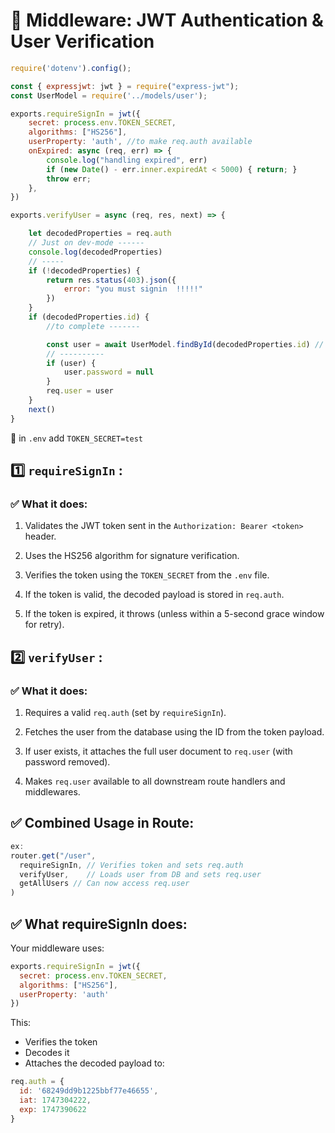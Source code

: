 # 🔐 Middleware: JWT Authentication & User Verification
```js
require('dotenv').config();

const { expressjwt: jwt } = require("express-jwt");
const UserModel = require('../models/user');

exports.requireSignIn = jwt({
    secret: process.env.TOKEN_SECRET,
    algorithms: ["HS256"],
    userProperty: 'auth', //to make req.auth available
    onExpired: async (req, err) => {
        console.log("handling expired", err)
        if (new Date() - err.inner.expiredAt < 5000) { return; }
        throw err;
    },
})

exports.verifyUser = async (req, res, next) => {

    let decodedProperties = req.auth
    // Just on dev-mode ------
    console.log(decodedProperties)
    // -----
    if (!decodedProperties) {
        return res.status(403).json({
            error: "you must signin  !!!!!"
        })
    }
    if (decodedProperties.id) {
        //to complete -------

        const user = await UserModel.findById(decodedProperties.id) // retriving user from db based on decodedProperties.userId
        // ----------
        if (user) {
            user.password = null
        }
        req.user = user
    }
    next()
}
```

🚨 in ``.env`` add ``TOKEN_SECRET=test``

## 1️⃣ ``requireSignIn`` :
### ✅ What it does:

1. Validates the JWT token sent in the ``Authorization: Bearer <token>`` header.

2.  Uses the HS256 algorithm for signature verification.

3. Verifies the token using the ``TOKEN_SECRET`` from the ``.env`` file.

4. If the token is valid, the decoded payload is stored in ``req.auth``.

5. If the token is expired, it throws (unless within a 5-second grace window for retry).

## 2️⃣ ``verifyUser`` :

### ✅ What it does:

1. Requires a valid ``req.auth`` (set by ``requireSignIn``).

2. Fetches the user from the database using the ID from the token payload.

3. If user exists, it attaches the full user document to ``req.user`` (with password removed).

4. Makes ``req.user`` available to all downstream route handlers and middlewares.


## ✅ Combined Usage in Route: 
```js
ex:
router.get("/user",
  requireSignIn, // Verifies token and sets req.auth
  verifyUser,    // Loads user from DB and sets req.user
  getAllUsers // Can now access req.user
)
```

## ✅ What requireSignIn does: 
Your middleware uses:

```js
exports.requireSignIn = jwt({
  secret: process.env.TOKEN_SECRET,
  algorithms: ["HS256"],
  userProperty: 'auth'
})
```
This:
- Verifies the token
- Decodes it
- Attaches the decoded payload to:

```js
req.auth = {
  id: '68249dd9b1225bbf77e46655',
  iat: 1747304222,
  exp: 1747390622
}
```